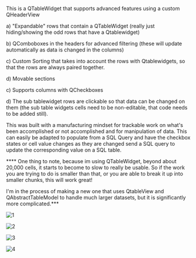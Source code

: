 This is a QTableWidget that supports advanced features using a custom QHeaderView

a)   "Expandable" rows that contain a QTableWidget      (really just hiding/showing the odd rows that have a Qtablewidget)

b)   QComboboxes in the headers for advanced filtering   (these will update automatically as data is changed in the columns)

c)   Custom Sorting that takes into account the rows with Qtablewidgets, so that the rows are always paired together.

d)   Movable sections

c)   Supports columns with QCheckboxes

d)   The sub tablewidget rows are clickable so that data can be changed on them  (the sub table widgets cells need to be non-editable, that code needs to be added still).


This was built with a manufacturing mindset for trackable work on what's been accomplished or not accomplished and for manipulation of data.   This can easily be adapted to populate from a SQL Query and have the checkbox states or cell value changes as they are changed send a SQL query to update the corresponding value on a SQL table.



**** One thing to note, because im using QTableWidget, beyond about 20,000 cells, it starts to become to slow to really be usable.   So if the work you are trying to do is smaller than that, or you are able to break it up into smaller chunks, this will work great!

I'm in the process of making a new one that uses QtableView and QAbstractTableModel to handle much larger datasets, but it is significantly more complicated.***





![1](https://github.com/jxfuller1/QTableWidget-with-Filters-/assets/123666150/f1f21acd-2325-4cc4-904a-11242df400ed)


![2](https://github.com/jxfuller1/QTableWidget-with-Filters-/assets/123666150/36d266c2-d8c5-45d6-89d9-18bdf051e427)


![3](https://github.com/jxfuller1/QTableWidget-with-Filters-/assets/123666150/6e27227a-ec54-4cf1-804b-e0387a61351a)


![4](https://github.com/jxfuller1/QTableWidget-with-Filters-/assets/123666150/da18798b-90b0-4ea8-9374-0ef1c47aeba0)
